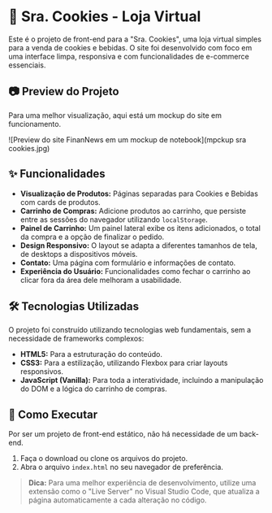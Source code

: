 # 🍪 Sra. Cookies - Loja Virtual

Este é o projeto de front-end para a "Sra. Cookies", uma loja virtual simples para a venda de cookies e bebidas. O site foi desenvolvido com foco em uma interface limpa, responsiva e com funcionalidades de e-commerce essenciais.

## :camera: Preview do Projeto

Para uma melhor visualização, aqui está um mockup do site em funcionamento.

![Preview do site FinanNews em um mockup de notebook](mpckup sra cookies.jpg)

## ✨ Funcionalidades

- **Visualização de Produtos:** Páginas separadas para Cookies e Bebidas com cards de produtos.
- **Carrinho de Compras:** Adicione produtos ao carrinho, que persiste entre as sessões do navegador utilizando `localStorage`.
- **Painel de Carrinho:** Um painel lateral exibe os itens adicionados, o total da compra e a opção de finalizar o pedido.
- **Design Responsivo:** O layout se adapta a diferentes tamanhos de tela, de desktops a dispositivos móveis.
- **Contato:** Uma página com formulário e informações de contato.
- **Experiência do Usuário:** Funcionalidades como fechar o carrinho ao clicar fora da área dele melhoram a usabilidade.

## 🛠️ Tecnologias Utilizadas

O projeto foi construído utilizando tecnologias web fundamentais, sem a necessidade de frameworks complexos:

- **HTML5:** Para a estruturação do conteúdo.
- **CSS3:** Para a estilização, utilizando Flexbox para criar layouts responsivos.
- **JavaScript (Vanilla):** Para toda a interatividade, incluindo a manipulação do DOM e a lógica do carrinho de compras.

## 🚀 Como Executar

Por ser um projeto de front-end estático, não há necessidade de um back-end.

1.  Faça o download ou clone os arquivos do projeto.
2.  Abra o arquivo `index.html` no seu navegador de preferência.

> **Dica:** Para uma melhor experiência de desenvolvimento, utilize uma extensão como o "Live Server" no Visual Studio Code, que atualiza a página automaticamente a cada alteração no código.
